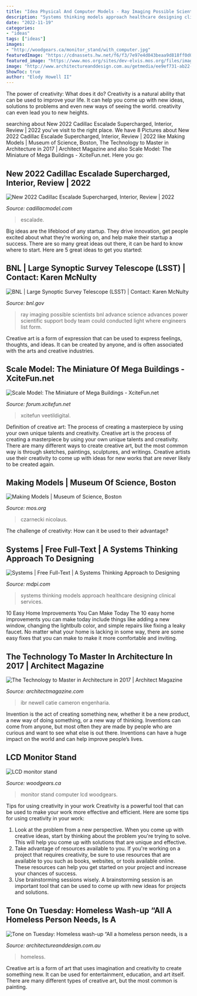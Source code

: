 ```yaml
---
title: "Idea Physical And Computer Models - Ray Imaging Possible Scientists Bnl Advance Science Advances Power Scientific Support Body Team Could Conducted Light Where Engineers List Form"
description: "Systems thinking models approach healthcare designing clinical services"
date: "2022-11-19"
categories:
- "ideas"
tags: ["ideas"]
images:
- "http://woodgears.ca/monitor_stand/with_computer.jpg"
featuredImage: "https://cdnassets.hw.net/f6/f3/7e97e4d043beaa9d818ff0d0f2ec/tech2017-nyc-holo-perkinswill-hero.jpg"
featured_image: "https://www.mos.org/sites/dev-elvis.mos.org/files/images/main/uploads/slides/exhibits_making-models_boy.jpg"
image: "http://www.architectureanddesign.com.au/getmedia/ee9ef731-ab22-4949-9b48-82fa4e4863b0/ToT-68-homeless-title-image.aspx?width=596&amp;height=451&amp;ext=.png"
ShowToc: true
author: "Elody Howell II"
---
```



The power of creativity: What does it do?
Creativity is a natural ability that can be used to improve your life. It can help you come up with new ideas, solutions to problems and even new ways of seeing the world. creativity can even lead you to new heights.

	

		
searching about New 2022 Cadillac Escalade Supercharged, Interior, Review | 2022 you've visit to the right place. We have 8 Pictures about New 2022 Cadillac Escalade Supercharged, Interior, Review | 2022 like Making Models | Museum of Science, Boston, The Technology to Master in Architecture in 2017 | Architect Magazine and also Scale Model: The Miniature of Mega Buildings - XciteFun.net. Here you go:
		
    
## New 2022 Cadillac Escalade Supercharged, Interior, Review | 2022

<img loading=lazy src="https://i0.wp.com/cadillacmodel.com/wp-content/uploads/2021/08/2022-Cadillac-Escalade-Interior.png" onerror="this.onerror=null;this.src='https://tse3.mm.bing.net/th?id=OIP.7B1-_TSG-CJpUIe4IIhPrgHaE7&amp;pid=15.1';" alt="New 2022 Cadillac Escalade Supercharged, Interior, Review | 2022">

_Source: cadillacmodel.com_

>escalade. 

	

Big ideas are the lifeblood of any startup. They drive innovation, get people excited about what they’re working on, and help make their startup a success. There are so many great ideas out there, it can be hard to know where to start. Here are 5 great ideas to get you started: 

    
## BNL | Large Synoptic Survey Telescope (LSST) | Contact: Karen McNulty

<img loading=lazy src="https://www.bnl.gov/today/body_pics/2017/12/top-10-08photo-2_d4600917-hr.jpg" onerror="this.onerror=null;this.src='https://tse4.mm.bing.net/th?id=OIP.Ttr-ii5vO4sSi3P8cHiOMQHaE8&amp;pid=15.1';" alt="BNL | Large Synoptic Survey Telescope (LSST) | Contact: Karen McNulty">

_Source: bnl.gov_

>ray imaging possible scientists bnl advance science advances power scientific support body team could conducted light where engineers list form. 

	

Creative art is a form of expression that can be used to express feelings, thoughts, and ideas. It can be created by anyone, and is often associated with the arts and creative industries.

    
## Scale Model: The Miniature Of Mega Buildings - XciteFun.net

<img loading=lazy src="https://img.xcitefun.net/users/2009/10/122786,xcitefun-scale-model-9.jpg" onerror="this.onerror=null;this.src='https://tse1.mm.bing.net/th?id=OIP.TzzmAMvi4qQu-JG_pV7EWAHaD-&amp;pid=15.1';" alt="Scale Model: The Miniature of Mega Buildings - XciteFun.net">

_Source: forum.xcitefun.net_

>xcitefun veetildigital. 

	

Definition of creative art: The process of creating a masterpiece by using your own unique talents and creativity.
Creative art is the process of creating a masterpiece by using your own unique talents and creativity. There are many different ways to create creative art, but the most common way is through sketches, paintings, sculptures, and writings. Creative artists use their creativity to come up with ideas for new works that are never likely to be created again.

    
## Making Models | Museum Of Science, Boston

<img loading=lazy src="https://www.mos.org/sites/dev-elvis.mos.org/files/images/main/uploads/slides/exhibits_making-models_boy.jpg" onerror="this.onerror=null;this.src='https://tse3.mm.bing.net/th?id=OIP.sVvXV2LRtjEj_qpT57AhTgHaDB&amp;pid=15.1';" alt="Making Models | Museum of Science, Boston">

_Source: mos.org_

>czarnecki nicolaus. 

	

The challenge of creativity: How can it be used to their advantage?
 

    
## Systems | Free Full-Text | A Systems Thinking Approach To Designing

<img loading=lazy src="https://www.mdpi.com/systems/systems-07-00018/article_deploy/html/images/systems-07-00018-g001.png" onerror="this.onerror=null;this.src='https://tse2.mm.bing.net/th?id=OIP.VvtMs7vPXqU64r5I01r9wgHaCq&amp;pid=15.1';" alt="Systems | Free Full-Text | A Systems Thinking Approach to Designing">

_Source: mdpi.com_

>systems thinking models approach healthcare designing clinical services. 

	

10 Easy Home Improvements You Can Make Today
The 10 easy home improvements you can make today include things like adding a new window, changing the lightbulb color, and simple repairs like fixing a leaky faucet. No matter what your home is lacking in some way, there are some easy fixes that you can make to make it more comfortable and inviting.

    
## The Technology To Master In Architecture In 2017 | Architect Magazine

<img loading=lazy src="https://cdnassets.hw.net/f6/f3/7e97e4d043beaa9d818ff0d0f2ec/tech2017-nyc-holo-perkinswill-hero.jpg" onerror="this.onerror=null;this.src='https://tse2.mm.bing.net/th?id=OIP.BheN0iqcZ2dYBS9KfYpdegHaE7&amp;pid=15.1';" alt="The Technology to Master in Architecture in 2017 | Architect Magazine">

_Source: architectmagazine.com_

>ibr newell catie cameron engenharia. 

	

Invention is the act of creating something new, whether it be a new product, a new way of doing something, or a new way of thinking. Inventions can come from anyone, but most often they are made by people who are curious and want to see what else is out there. Inventions can have a huge impact on the world and can help improve people’s lives.

    
## LCD Monitor Stand

<img loading=lazy src="http://woodgears.ca/monitor_stand/with_computer.jpg" onerror="this.onerror=null;this.src='https://tse2.mm.bing.net/th?id=OIP.PgqEL4T938rEmfOvYEzzEgHaF_&amp;pid=15.1';" alt="LCD monitor stand">

_Source: woodgears.ca_

>monitor stand computer lcd woodgears. 

	

Tips for using creativity in your work
Creativity is a powerful tool that can be used to make your work more effective and efficient. Here are some tips for using creativity in your work:
1. Look at the problem from a new perspective. When you come up with creative ideas, start by thinking about the problem you're trying to solve. This will help you come up with solutions that are unique and effective.
2. Take advantage of resources available to you. If you're working on a project that requires creativity, be sure to use resources that are available to you such as books, websites, or tools available online. These resources can help you get started on your project and increase your chances of success.
3. Use brainstorming sessions wisely. A brainstorming session is an important tool that can be used to come up with new ideas for projects and solutions.

    
## Tone On Tuesday: Homeless Wash-up “All A Homeless Person Needs, Is A

<img loading=lazy src="http://www.architectureanddesign.com.au/getmedia/ee9ef731-ab22-4949-9b48-82fa4e4863b0/ToT-68-homeless-title-image.aspx?width=596&amp;height=451&amp;ext=.png" onerror="this.onerror=null;this.src='https://tse1.mm.bing.net/th?id=OIP.eNIT_w213kUNmfU8Pr7LlQAAAA&amp;pid=15.1';" alt="Tone on Tuesday: Homeless wash-up “All a homeless person needs, is a">

_Source: architectureanddesign.com.au_

>homeless. 

	

Creative art is a form of art that uses imagination and creativity to create something new. It can be used for entertainment, education, and art itself. There are many different types of creative art, but the most common is painting.

